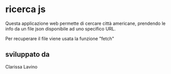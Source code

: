 # ricerca js

Questa applicazione web permette di cercare città americane, prendendo le info da un file json disponibile ad uno specifico URL.

Per recuperare il file viene usata la funzione "fetch"

## sviluppato da 

Clarissa Lavino
